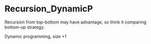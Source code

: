 # Recursion_DynamicP
Recursion from top-bottom may have advantage, so think it comparing bottom-up strategy.

Dynamic programming, size +1 


